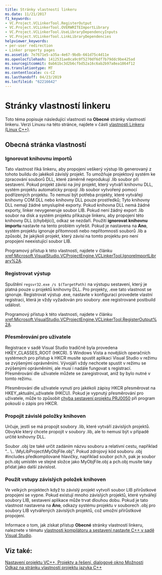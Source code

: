 ```yaml
---
title: Stránky vlastností linkeru
ms.date: 11/21/2017
f1_keywords:
- VC.Project.VCLinkerTool.RegisterOutput
- VC.Project.VCLinkerTool.OVERWRITEImportLibrary
- VC.Project.VCLinkerTool.UseLibraryDependencyInputs
- VC.Project.VCLinkerTool.LinkLibraryDependencies
helpviewer_keywords:
- per-user redirection
- Linker property pages
ms.assetid: 7e7671e5-a35a-4e67-9bdb-661d75c4d11e
ms.openlocfilehash: 1412531ae0ca9c0f5270df6df7b79ddc9be425ad
ms.sourcegitcommit: 0ab61bc3d2b6cfbd52a16c6ab2b97a8ea1864f12
ms.translationtype: MT
ms.contentlocale: cs-CZ
ms.lasthandoff: 04/23/2019
ms.locfileid: "62216642"
---
```

# <a name="linker-property-pages"></a>Stránky vlastností linkeru

Toto téma popisuje následující vlastnosti na **Obecné** stránky vlastností linkeru. Verzi Linuxu na této stránce, najdete v části [vlastnosti Linkeru (Linux C++)](../../linux/prop-pages/linker-linux.md).

## <a name="general-page-properties"></a>Obecná stránka vlastností

### <a name="ignore-import-library"></a>Ignorovat knihovnu importů

Tato vlastnost říká linkeru, aby propojení veškerý výstup lib generovaný z tohoto buildu do jakékoli závislý projekt. To umožňuje projektový systém ke zpracování souborů DLL, které záměrně neprodukují .lib soubor při sestavení. Pokud projekt závisí na jiný projekt, který vytváří knihovnu DLL, systém projektu automaticky propojí .lib soubor vytvořený pomocí podřízených projektu. To nemusí být potřeba projekty, které vytvářejí knihovny COM DLL nebo knihovny DLL pouze prostředků; Tyto knihovny DLL nemají žádné smysluplné exporty. Pokud knihovna DLL nemá žádné exporty, linker nevygeneruje soubor LIB. Pokud není žádný export .lib soubor na disk a systém projektu přikazuje linkeru, aby propojení této knihovny DLL (chybějící), odkaz se nezdaří. Použití **ignorovat knihovnu importu** nastavte na tento problém vyřešit. Pokud je nastavena na **Ano**, systém projektu ignoruje přítomnosti nebo nepřítomnosti souborů .lib a způsobí, že jakýkoli projekt, který závisí na tomto projektu pro není propojení neexistující soubor LIB.

Programový přístup k této vlastnosti, najdete v článku <xref:Microsoft.VisualStudio.VCProjectEngine.VCLinkerTool.IgnoreImportLibrary%2A>.

### <a name="register-output"></a>Registrovat výstup

Spuštění `regsvr32.exe /s $(TargetPath)` na výstupu sestavení, který je platná pouze u projektů knihovny DLL. Pro projekty, .exe tato vlastnost se ignoruje. Registrovat výstup .exe, nastavte v konfiguraci provedete vlastní registraci, která je vždy vyžadován pro soubory .exe registrované postbuild událost.

Programový přístup k této vlastnosti, najdete v článku <xref:Microsoft.VisualStudio.VCProjectEngine.VCLinkerTool.RegisterOutput%2A>.

### <a name="per-user-redirection"></a>Přesměrování pro uživatele

Registrace v sadě Visual Studio tradičně byla provedena HKEY_CLASSES_ROOT (HKCR). S Windows Vista a novějších operačních systémech pro přístup k HKCR musíte spustit aplikaci Visual Studio v režimu se zvýšenými oprávněními. Vývojáři vždy nechcete spustit v režimu se zvýšenými oprávněními, ale musí i nadále fungovat s registrací. Přesměrování dle uživatele můžete se zaregistrovat, aniž by bylo nutné v tomto režimu.

Přesměrování dle uživatele vynutí pro jakékoli zápisy HKCR přesměrovat na HKEY\_aktuální\_uživatele (HKCU). Pokud je vypnutý přesměrování pro uživatele, může to způsobit [chyba sestavení projektu PRJ0050](../../error-messages/tool-errors/project-build-error-prj0050.md) při program pokouší o zápis pro HKCR.

### <a name="link-library-dependencies"></a>Propojit závislé položky knihoven

Určuje, jestli se má propojit soubory .lib, které vytváří závislých projektů. Obvykle který chcete propojit v soubory .lib, ale to nemusí být v případě určité knihovny DLL.

Soubor .obj lze také určit zadáním názvu souboru a relativní cestu, například ".. \\.. \MyLibProject\MyObjFile.obj". Pokud zdrojový kód souboru .obj #includes předkompilované hlavičky, například soubor pch.h, pak je soubor pch.obj umístěn ve stejné složce jako MyObjFile.obj a pch.obj musíte taky přidat jako další závislost.

### <a name="use-library-dependency-inputs"></a>Použít vstupy závislých položek knihoven

Ve velkých projektech když to závislý projekt vytvoří soubor LIB přírůstkové propojení se vypne. Pokud existují mnoho závislých projektů, které vytvářejí soubory LIB, sestavení aplikace může trvat dlouhou dobu. Pokud je tato vlastnost nastavena na **Ano**, odkazy systému projektu v souborech .obj pro soubory LIB vytvářených závislých projektů, což umožní přírůstkové propojení.

Informace o tom, jak získat přístup **Obecné** stránky vlastností linkeru, naleznete v tématu [vlastnosti kompilátoru a sestavení nastavte C++ v sadě Visual Studio](../working-with-project-properties.md).

## <a name="see-also"></a>Viz také:

[Nastavení projektu VC++, Projekty a řešení, dialogové okno Možnosti](/visualstudio/ide/reference/vcpp-project-settings-projects-and-solutions-options-dialog-box)<br>
[Odkaz na stránku vlastností projektu jazyka C++](property-pages-visual-cpp.md)
